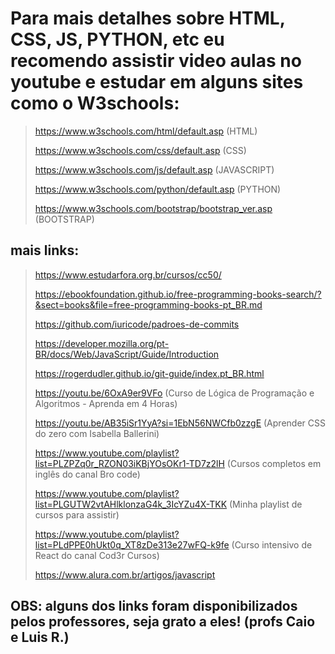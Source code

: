 # Para mais detalhes sobre HTML, CSS, JS, PYTHON, etc eu recomendo assistir video aulas no youtube e estudar em alguns sites como o W3schools:

> https://www.w3schools.com/html/default.asp (HTML)
> 
> https://www.w3schools.com/css/default.asp (CSS)
> 
> https://www.w3schools.com/js/default.asp (JAVASCRIPT)
> 
> https://www.w3schools.com/python/default.asp (PYTHON)
> 
> https://www.w3schools.com/bootstrap/bootstrap_ver.asp (BOOTSTRAP)

## mais links:

> https://www.estudarfora.org.br/cursos/cc50/
> 
> https://ebookfoundation.github.io/free-programming-books-search/?&sect=books&file=free-programming-books-pt_BR.md
> 
> https://github.com/iuricode/padroes-de-commits
> 
> https://developer.mozilla.org/pt-BR/docs/Web/JavaScript/Guide/Introduction
> 
> https://rogerdudler.github.io/git-guide/index.pt_BR.html
> 
> https://youtu.be/6OxA9er9VFo (Curso de Lógica de Programação e Algoritmos - Aprenda em 4 Horas)
> 
> https://youtu.be/AB35iSr1YyA?si=1EbN56NWCfb0zzgE (Aprender CSS do zero com Isabella Ballerini)
>
> https://www.youtube.com/playlist?list=PLZPZq0r_RZON03iKBjYOsOKr1-TD7z2lH (Cursos completos em inglês do canal Bro code)
>
> https://www.youtube.com/playlist?list=PLGUTW2vtAHlklonzaG4k_3IcYZu4X-TKK (Minha playlist de cursos para assistir)
>
> https://www.youtube.com/playlist?list=PLdPPE0hUkt0q_XT8zDe313e27wFQ-k9fe (Curso intensivo de React do canal Cod3r Cursos)
> 
> https://www.alura.com.br/artigos/javascript

## OBS: alguns dos links foram disponibilizados pelos professores, seja grato a eles! (profs Caio e Luis R.)
